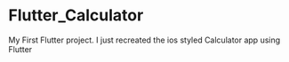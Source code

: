 # Flutter_Calculator

My First Flutter project.
I just recreated the ios styled Calculator app using Flutter
